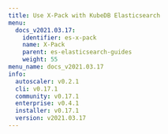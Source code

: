 ```yaml
---
title: Use X-Pack with KubeDB Elasticsearch
menu:
  docs_v2021.03.17:
    identifier: es-x-pack
    name: X-Pack
    parent: es-elasticsearch-guides
    weight: 55
menu_name: docs_v2021.03.17
info:
  autoscaler: v0.2.1
  cli: v0.17.1
  community: v0.17.1
  enterprise: v0.4.1
  installer: v0.17.1
  version: v2021.03.17
---
```


